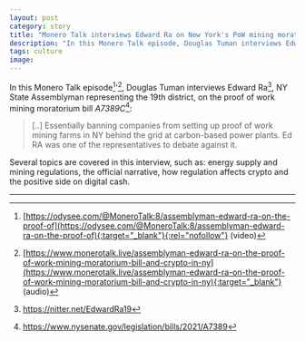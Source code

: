 ```yaml
---
layout: post
category: story
title: "Monero Talk interviews Edward Ra on New York's PoW mining moratorium bill"
description: "In this Monero Talk episode, Douglas Tuman interviews Edward Ra, NY State Assemblyman representing the 19th district, on the proof of work mining moratorium bill."
tags: culture
image: 
---
```


In this Monero Talk episode[^1]'[^2], Douglas Tuman interviews Edward Ra[^3], NY State Assemblyman representing the 19th district, on the proof of work mining moratorium bill *A7389C*[^4]:

> [..] Essentially banning companies from setting up proof of work mining farms in NY behind the grid at carbon-based power plants. Ed RA was one of the representatives to debate against it.

Several topics are covered in this interview, such as: energy supply and mining regulations, the official narrative, how regulation affects crypto and the positive side on digital cash.

---

[^1]: [https://odysee.com/@MoneroTalk:8/assemblyman-edward-ra-on-the-proof-of](https://odysee.com/@MoneroTalk:8/assemblyman-edward-ra-on-the-proof-of){:target="_blank"}{:rel="nofollow"} (video)
[^2]: [https://www.monerotalk.live/assemblyman-edward-ra-on-the-proof-of-work-mining-moratorium-bill-and-crypto-in-ny](https://www.monerotalk.live/assemblyman-edward-ra-on-the-proof-of-work-mining-moratorium-bill-and-crypto-in-ny){:target="_blank"} (audio)
[^3]: https://nitter.net/EdwardRa19
[^4]: https://www.nysenate.gov/legislation/bills/2021/A7389
